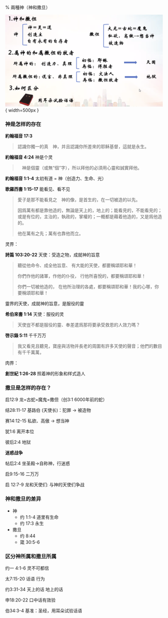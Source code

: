 % 兩種神（神和撒旦）

![神和撒旦](../../../docs/WikiImage/image_2024-10-22-08-45-37.png){ width=500px }

### 神是怎样的存在

__約翰福音 17:3__

> 認識你獨一的真　神，并且認識你所差來的耶稣基督，這就是永生。

__約翰福音 4:24__ 神是个灵

> 　神是個靈（或無“個”字），所以拜他的必須用心靈和誠實拜他。

__約翰福音 1:1-4__ 太初有道 = 神（创造力、生命、光）

__歌羅西書 1:15-17__ 能看见、看不见

> 愛子是那不能看見之　神的像，是首生的，在一切被造的以先。
>
> 因爲萬有都是靠他造的，無論是天上的，地上的；能看見的，不能看見的；或是有位的，主治的，執政的，掌權的；一概都是藉着他造的，又是爲他造的。
>
> 他在萬有之先；萬有也靠他而立。

灵界：

__詩篇 103:20-22__ 天使：受造之物，成就神的旨意

> 聽從他命令、成全他旨意、 有大能的天使，都要稱頌耶和華！
>
> 你們作他的諸軍，作他的仆役， 行他所喜悅的，都要稱頌耶和華！
>
> 你們一切被他造的， 在他所治理的各處，都要稱頌耶和華！我的心哪，你要稱頌耶和華！

靈界的天使，成就神的旨意，是服役的靈

__希伯來書 1:14__ 天使：服役的灵

> 天使豈不都是服役的靈、奉差遣爲那将要承受救恩的人效力嗎？

__啓示錄 5:11__ 千千万万

> 我又看見且聽見，寶座與活物并長老的周圍有許多天使的聲音；他們的數目有千千萬萬，

肉界：

__創世紀 1:26-28__ 照着神的形象和样式造人

### 撒旦是怎样的存在？

启12:9 龙=古蛇=魔鬼=撒但（创3:1 6000年前的蛇）

结28:11-17 基路伯 (天使长)：犯罪 → 被造物

赛14:12-15 私欲、高傲 → 想当神

犹1:6 离开本位

彼后2:4 地狱

__迷惑战争__

帖后2:4 坐圣殿→自称神，行迷惑

启9:15-16 二万万

启 12:7-9 龙和天使们: 与神的天使们争战

### 神和撒旦的差异

- 神
    - 约 1:1-4 道里有生命
    - 约 17:3 永生
- 撒旦
    - 约 8:44
    - 箴 30:5-6

### 区分神所属和撒旦所属

约一 4:1-6 灵不可都信

太7:15-20 话语 行为

约3:31-34 天上的话 地上的话

申18:20-22 口中话有效验

伯34:3-4 基准：圣经，用耳朵试验话语
